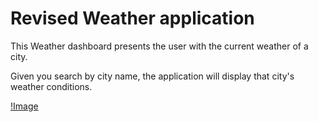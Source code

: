 # Revised Weather application
This Weather dashboard presents the user with the current weather of a city.

Given you search by city name, the application will display that city's weather conditions. 

[!Image](screenshot.png)
